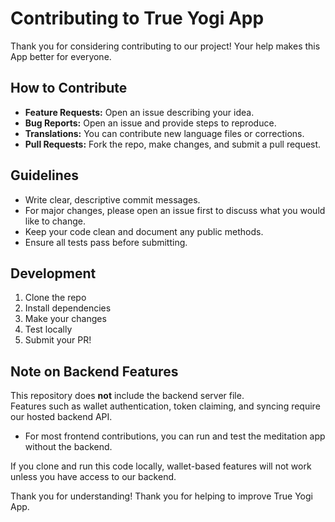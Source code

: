 # Contributing to True Yogi App

Thank you for considering contributing to our project! Your help makes this App better for everyone.

## How to Contribute

- **Feature Requests:** Open an issue describing your idea.
- **Bug Reports:** Open an issue and provide steps to reproduce.
- **Translations:** You can contribute new language files or corrections.
- **Pull Requests:** Fork the repo, make changes, and submit a pull request.

## Guidelines

- Write clear, descriptive commit messages.
- For major changes, please open an issue first to discuss what you would like to change.
- Keep your code clean and document any public methods.
- Ensure all tests pass before submitting.

## Development

1. Clone the repo
2. Install dependencies
3. Make your changes
4. Test locally
5. Submit your PR!


## Note on Backend Features

This repository does **not** include the backend server file.  
Features such as wallet authentication, token claiming, and syncing require our hosted backend API.

- For most frontend contributions, you can run and test the meditation app without the backend.

If you clone and run this code locally, wallet-based features will not work unless you have access to our backend.

Thank you for understanding!
Thank you for helping to improve True Yogi App.
